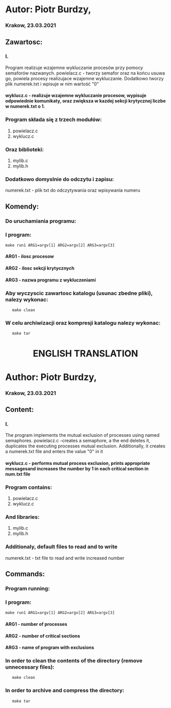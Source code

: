 # Autor: Piotr Burdzy, 
### Krakow, 23.03.2021


##  Zawartosc: 

### I.
Program realizuje wzajemne wykluczanie procesów przy pomocy semaforów nazwanych.
powielacz.c - tworzy semafor oraz na końcu usuwa go, powiela procesy realizujace 
wzajemne wykluczanie. Dodatkowo tworzy plik numerek.txt i wpisuje w nim wartość "0"

#### wyklucz.c - realizuje wzajemne wykluczanie procesow, wypisuje odpowiednie komunikaty, oraz zwiększa w kazdej sekcji krytycznej liczbe w numerek.txt o 1.


### Program składa się z trzech modułów:  
1) powielacz.c
2) wyklucz.c
### Oraz biblioteki:
1) mylib.c
2) mylib.h

### Dodatkowo domyslnie do odczytu i zapisu:
numerek.txt - plik txt do odczytywania oraz wpisywania numeru


##	Komendy:
### Do uruchamiania programu:

### I program:
	make run1 ARG1=argv[1] ARG2=argv[2] ARG3=argv[3]
#### ARG1 - ilosc procesow                
#### ARG2 - ilosc sekcji krytycznych      
#### ARG3 - nazwa programu z wykluczeniami


### Aby wyczyscic zawartosc katalogu (usunac zbedne pliki), nalezy wykonac:
       make clean

### W celu archiwizacji oraz kompresji katalogu nalezy wykonac:
       make tar

##
<h1 align="center">ENGLISH TRANSLATION</h1>

# Author: Piotr Burdzy, 
### Krakow, 23.03.2021


##  Content: 

### I.
The program implements the mutual exclusion of processes using named semaphores.
powielacz.c -creates a semaphore, a the end deletes it, duplicates the executing processes
mutual exclusion. 
Additionally, it creates a numerek.txt file and enters the value "0" in it

#### wyklucz.c - performs mutual process exclusion, prints appropriate messagesand increases the number by 1 in each critical section in num.txt file


### Program contains:  
1) powielacz.c
2) wyklucz.c
### And libraries:
1) mylib.c
2) mylib.h

### Additionaly, default files to read and to write
numerek.txt -  txt file to read and write increased number


##	Commands:
### Program running:

### I program:
	make run1 ARG1=argv[1] ARG2=argv[2] ARG3=argv[3]
#### ARG1 - number of processes                
#### ARG2 - number of critical sections      
#### ARG3 - name of program with exclusions


###  In order to clean the contents of the directory (remove unnecessary files):
       make clean

### In order to archive and compress the directory:
       make tar


